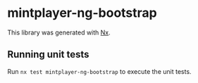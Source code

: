 # mintplayer-ng-bootstrap

This library was generated with [Nx](https://nx.dev).

## Running unit tests

Run `nx test mintplayer-ng-bootstrap` to execute the unit tests.
